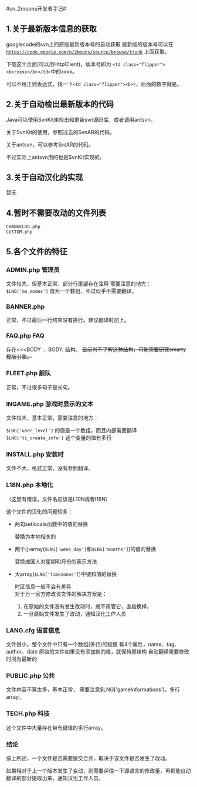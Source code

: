 #cn_2moons开发者手记#

## 1.关于最新版本信息的获取
googlecode的svn上的原版最新版本号的自动获取
最新版的版本号可以在
<a href="https://code.google.com/p/2moons/source/browse/trunk">`https://code.google.com/p/2moons/source/browse/trunk`</a>
上面获取。

下载这个页面(可以用HttpClient)，版本号即为
`<td class="flipper"><b>rxxxx</b></td>`中的xxxx。

可以不用正则表达式，找一下`<td class="flipper"><b>r`，后面的数字就是。

## 2.关于自动检出最新版本的代码
Java可以使用SvnKit来检出和更新svn源码库，或者调用antsvn。

关于SvnKit的使用，参照过去的SvnAR的代码。

关于antsvn，可以参考SrcAR的代码。

不过实际上antsvn用的也是SvnKit实现的。

## 3.关于自动汉化的实现
暂无

## 4.暂时不需要改动的文件列表
    CHANGELOG.php
    CUSTOM.php

## 5.各个文件的特征
### ADMIN.php 管理员
文件较大，但基本正常，部分行尾部存在注释
需要注意的地方：
`$LNG['ma_modes']` 值为一个数组，不过似乎不需要翻译。

### BANNER.php
正常，不过最后一行结束没有换行。建议翻译时加上。

### FAQ.php FAQ
存在<<<BODY ... BODY; 结构。
<s>目前尚不了解这种结构，可能需要研究smarty模版引擎。</s>

### FLEET.php 舰队
正常，不过很多句子是长句。

### INGAME.php 游戏时显示的文本
文件较大，基本正常，需要注意的地方：

`$LNG['user_level']` 的值是一个数组，而且内部需要翻译<br/>
`$LNG['ti_create_info']` 这个变量的值有多行

### INSTALL.php 安装时	
文件不大，格式正常，没有参照翻译。

### L18N.php 本地化
（这里有错误，文件名应该是L10N或者I18N）

这个文件的汉化的问题较多：

* 两句setlocale函数中的值的替换

    替换为本地相关的

* 两个小array(`$LNG['week_day']`和`$LNG['months']`)的值的替换

    替换成国人对星期和月份的表示方法

* 大array(`$LNG['timezones']`)中键和值的替换

    时区信息一般不会有差异<br/>
    对于万一官方修改该文件的解决方案是：<br/>
    1. 在原始的文件没有发生改动时，就不用管它，直接换掉。<br/>
    2. 一旦原始文件发生了改动，通知汉化工作人员

### LANG.cfg 语言信息
文件很小，整个文件中只有一个数组(多行)的赋值
有4个属性，name、tag、author、date
原始的文件如果没有添加新的值，就保持原结构
自动翻译需要修改时间为最新的

### PUBLIC.php 公共
文件内容不算太多，基本正常，
需要注意$LNG['gameInformations']，多行array。

### TECH.php 科技
这个文件中大量存在带有键值的多行array。

### 结论
综上所述，一个文件是否需要提交合并，取决于该文件是否发生了改动。

如果相对于上一个版本发生了变动，则需要评估一下源语言的修改量，再把能自动翻译的部分提取出来，通知汉化工作人员。
